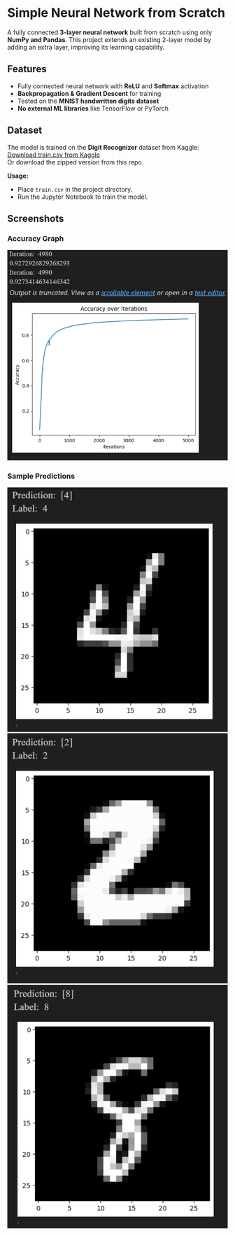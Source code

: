 # Simple Neural Network from Scratch

A fully connected **3-layer neural network** built from scratch using only **NumPy and Pandas**. This project extends an existing 2-layer model by adding an extra layer, improving its learning capability.

## Features
- Fully connected neural network with **ReLU** and **Softmax** activation  
- **Backpropagation & Gradient Descent** for training  
- Tested on the **MNIST handwritten digits dataset**  
- **No external ML libraries** like TensorFlow or PyTorch  

## Dataset
The model is trained on the **Digit Recognizer** dataset from Kaggle:  
[Download train.csv from Kaggle](https://www.kaggle.com/c/digit-recognizer/data?select=train.csv)  
Or download the zipped version from this repo.

**Usage:**
- Place `train.csv` in the project directory.  
- Run the Jupyter Notebook to train the model.  

## Screenshots

### Accuracy Graph
![Accuracy Graph](Screenshots/Accuracy%20graph.png)

### Sample Predictions
![Prediction 1](Screenshots/prediction%201.png)  
![Prediction 2](Screenshots/prediction%202.png)  
![Prediction 3](Screenshots/prediction%203.png)

